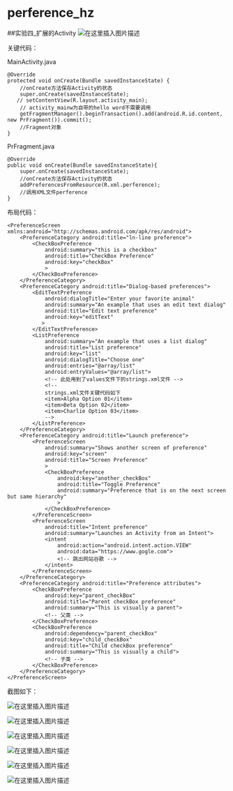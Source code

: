 # perference_hz
##实验四_扩展的Activity
![在这里插入图片描述](https://img-blog.csdnimg.cn/20190415203510180.png)



关键代码：



MainActivity.java
```
@Override
protected void onCreate(Bundle savedInstanceState) {
    //onCreate方法保存Activity的状态
    super.onCreate(savedInstanceState);
   // setContentView(R.layout.activity_main);
    // activity_mainw为自带的hello word不需要调用
    getFragmentManager().beginTransaction().add(android.R.id.content, new PrFragment()).commit();
    //Fragment对象
}
```



PrFragment.java
```
@Override
public void onCreate(Bundle savedInstanceState){
    super.onCreate(savedInstanceState);
    //onCreate方法保存Activity的状态
    addPreferencesFromResource(R.xml.perference);
    //调用XML文件perference
}
```



布局代码：
```
<PreferenceScreen xmlns:android="http://schemas.android.com/apk/res/android">
    <PreferenceCategory android:title="ln-line preference">
        <CheckBoxPreference
            android:summary="this is a checkbox"
            android:title="CheckBox Preference"
            android:key="checkBox"
            >
        </CheckBoxPreference>
    </PreferenceCategory>
    <PreferenceCategory android:title="Dialog-based preferences">
        <EditTextPreference
            android:dialogTitle="Enter your favorite animal"
            android:summary="An example that uses an edit text dialog"
            android:title="Edit text preference"
            android:key="editText"
           >
        </EditTextPreference>
        <ListPreference
            android:summary="An example that uses a list dialog"
            android:title="List preference"
            android:key="list"
            android:dialogTitle="Choose one"
            android:entries="@array/list"
            android:entryValues="@array/list">
            <!-- 此处用到了values文件下的strings.xml文件 -->
            <!--
            strings.xml文件关键代码如下
            <item>Alpha Option 01</item>
            <item>Beta Option 02</item>
            <item>Charlie Option 03</item>
            -->
        </ListPreference>
    </PreferenceCategory>
    <PreferenceCategory android:title="Launch preference">
        <PreferenceScreen
            android:summary="Shows another screen of preference"
            android:key="screen"
            android:title="Screen Preference"
            >
            <CheckBoxPreference
                android:key="another_checkBox"
                android:title="Toggle Preference"
                android:summary="Preference that is on the next screen but same hierarchy"
                >
            </CheckBoxPreference>
        </PreferenceScreen>
        <PreferenceScreen
            android:title="Intent preference"
            android:summary="Launches an Activity from an Intent">
            <intent
                android:action="android.intent.action.VIEW"
                android:data="https://www.gogle.com">
                <!-- 跳出网站谷歌 -->
            </intent>
        </PreferenceScreen>
    </PreferenceCategory>
    <PreferenceCategory android:title="Preference attributes">
        <CheckBoxPreference
            android:key="parent_checkBox"
            android:title="Parent checkBox preference"
            android:summary="This is visually a parent">
            <!-- 父类 -->
        </CheckBoxPreference>
        <CheckBoxPreference
            android:dependency="parent_checkBox"
            android:key="child_checkBox"
            android:title="Child checkBox preference"
            android:summary="This is visually a child">
            <!-- 子类 -->
        </CheckBoxPreference>
    </PreferenceCategory>
</PreferenceScreen>
```




截图如下：






![在这里插入图片描述](https://img-blog.csdnimg.cn/20190415203728125.png?x-oss-process=image/watermark,type_ZmFuZ3poZW5naGVpdGk,shadow_10,text_aHR0cHM6Ly9ibG9nLmNzZG4ubmV0L1NhbW11cmFtYXQ=,size_16,color_FFFFFF,t_70)

![在这里插入图片描述](https://img-blog.csdnimg.cn/20190415203741447.png?x-oss-process=image/watermark,type_ZmFuZ3poZW5naGVpdGk,shadow_10,text_aHR0cHM6Ly9ibG9nLmNzZG4ubmV0L1NhbW11cmFtYXQ=,size_16,color_FFFFFF,t_70)

![在这里插入图片描述](https://img-blog.csdnimg.cn/20190415203756987.png?x-oss-process=image/watermark,type_ZmFuZ3poZW5naGVpdGk,shadow_10,text_aHR0cHM6Ly9ibG9nLmNzZG4ubmV0L1NhbW11cmFtYXQ=,size_16,color_FFFFFF,t_70)



![在这里插入图片描述](https://img-blog.csdnimg.cn/20190415204240903.png?x-oss-process=image/watermark,type_ZmFuZ3poZW5naGVpdGk,shadow_10,text_aHR0cHM6Ly9ibG9nLmNzZG4ubmV0L1NhbW11cmFtYXQ=,size_16,color_FFFFFF,t_70)




![在这里插入图片描述](https://img-blog.csdnimg.cn/20190415203819660.png?x-oss-process=image/watermark,type_ZmFuZ3poZW5naGVpdGk,shadow_10,text_aHR0cHM6Ly9ibG9nLmNzZG4ubmV0L1NhbW11cmFtYXQ=,size_16,color_FFFFFF,t_70)

![在这里插入图片描述](https://img-blog.csdnimg.cn/20190415203828254.png?x-oss-process=image/watermark,type_ZmFuZ3poZW5naGVpdGk,shadow_10,text_aHR0cHM6Ly9ibG9nLmNzZG4ubmV0L1NhbW11cmFtYXQ=,size_16,color_FFFFFF,t_70)







